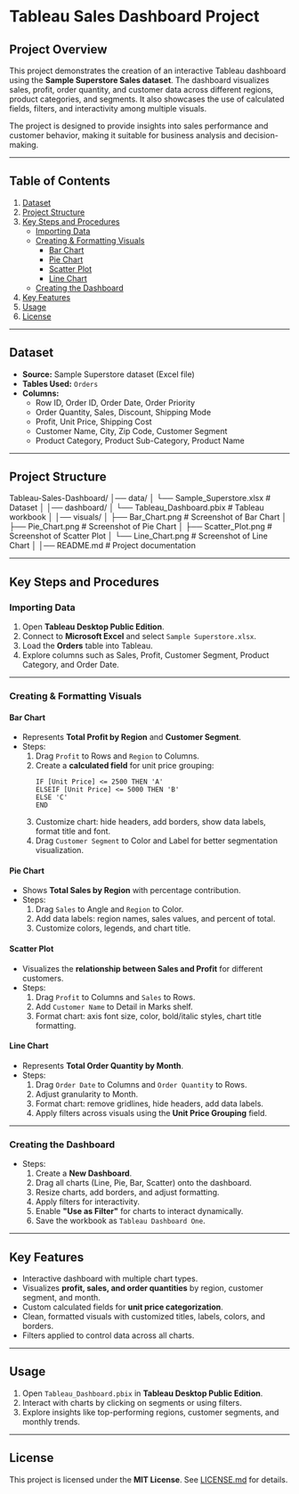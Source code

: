 # Tableau Sales Dashboard Project

## Project Overview
This project demonstrates the creation of an interactive Tableau dashboard using the **Sample Superstore Sales dataset**. The dashboard visualizes sales, profit, order quantity, and customer data across different regions, product categories, and segments. It also showcases the use of calculated fields, filters, and interactivity among multiple visuals.

The project is designed to provide insights into sales performance and customer behavior, making it suitable for business analysis and decision-making.

---

## Table of Contents
1. [Dataset](#dataset)  
2. [Project Structure](#project-structure)  
3. [Key Steps and Procedures](#key-steps-and-procedures)  
   - [Importing Data](#importing-data)  
   - [Creating & Formatting Visuals](#creating--formatting-visuals)  
     - [Bar Chart](#bar-chart)  
     - [Pie Chart](#pie-chart)  
     - [Scatter Plot](#scatter-plot)  
     - [Line Chart](#line-chart)  
   - [Creating the Dashboard](#creating-the-dashboard)  
4. [Key Features](#key-features)  
5. [Usage](#usage)  
6. [License](#license)  

---

## Dataset
- **Source:** Sample Superstore dataset (Excel file)  
- **Tables Used:** `Orders`  
- **Columns:**  
  - Row ID, Order ID, Order Date, Order Priority  
  - Order Quantity, Sales, Discount, Shipping Mode  
  - Profit, Unit Price, Shipping Cost  
  - Customer Name, City, Zip Code, Customer Segment  
  - Product Category, Product Sub-Category, Product Name  

---

## Project Structure
Tableau-Sales-Dashboard/
│── data/
│ └── Sample_Superstore.xlsx # Dataset
│
│── dashboard/
│ └── Tableau_Dashboard.pbix # Tableau workbook
│
│── visuals/
│ ├── Bar_Chart.png # Screenshot of Bar Chart
│ ├── Pie_Chart.png # Screenshot of Pie Chart
│ ├── Scatter_Plot.png # Screenshot of Scatter Plot
│ └── Line_Chart.png # Screenshot of Line Chart
│
│── README.md # Project documentation

---

## Key Steps and Procedures

### Importing Data
1. Open **Tableau Desktop Public Edition**.  
2. Connect to **Microsoft Excel** and select `Sample Superstore.xlsx`.  
3. Load the **Orders** table into Tableau.  
4. Explore columns such as Sales, Profit, Customer Segment, Product Category, and Order Date.  

---

### Creating & Formatting Visuals

#### Bar Chart
- Represents **Total Profit by Region** and **Customer Segment**.  
- Steps:
  1. Drag `Profit` to Rows and `Region` to Columns.  
  2. Create a **calculated field** for unit price grouping:
     ```text
     IF [Unit Price] <= 2500 THEN 'A'
     ELSEIF [Unit Price] <= 5000 THEN 'B'
     ELSE 'C'
     END
     ```
  3. Customize chart: hide headers, add borders, show data labels, format title and font.  
  4. Drag `Customer Segment` to Color and Label for better segmentation visualization.  

#### Pie Chart
- Shows **Total Sales by Region** with percentage contribution.  
- Steps:
  1. Drag `Sales` to Angle and `Region` to Color.  
  2. Add data labels: region names, sales values, and percent of total.  
  3. Customize colors, legends, and chart title.  

#### Scatter Plot
- Visualizes the **relationship between Sales and Profit** for different customers.  
- Steps:
  1. Drag `Profit` to Columns and `Sales` to Rows.  
  2. Add `Customer Name` to Detail in Marks shelf.  
  3. Format chart: axis font size, color, bold/italic styles, chart title formatting.  

#### Line Chart
- Represents **Total Order Quantity by Month**.  
- Steps:
  1. Drag `Order Date` to Columns and `Order Quantity` to Rows.  
  2. Adjust granularity to Month.  
  3. Format chart: remove gridlines, hide headers, add data labels.  
  4. Apply filters across visuals using the **Unit Price Grouping** field.  

---

### Creating the Dashboard
- Steps:
  1. Create a **New Dashboard**.  
  2. Drag all charts (Line, Pie, Bar, Scatter) onto the dashboard.  
  3. Resize charts, add borders, and adjust formatting.  
  4. Apply filters for interactivity.  
  5. Enable **"Use as Filter"** for charts to interact dynamically.  
  6. Save the workbook as `Tableau Dashboard One`.  

---

## Key Features
- Interactive dashboard with multiple chart types.  
- Visualizes **profit, sales, and order quantities** by region, customer segment, and month.  
- Custom calculated fields for **unit price categorization**.  
- Clean, formatted visuals with customized titles, labels, colors, and borders.  
- Filters applied to control data across all charts.  

---

## Usage
1. Open `Tableau_Dashboard.pbix` in **Tableau Desktop Public Edition**.  
2. Interact with charts by clicking on segments or using filters.  
3. Explore insights like top-performing regions, customer segments, and monthly trends.  

---

## License
This project is licensed under the **MIT License**. See [LICENSE.md](LICENSE.md) for details.

